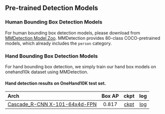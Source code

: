 ## Pre-trained Detection Models
### Human Bounding Box Detection Models

For human bounding box detection models, please download from [MMDetection Model Zoo](https://mmdetection.readthedocs.io/en/latest/model_zoo.html).
MMDetection provides 80-class COCO-pretrained models, which already includes the `person` category.

### Hand Bounding Box Detection Models

For hand bounding box detection, we simply train our hand box models on onehand10k dataset using MMDetection.

#### Hand detection results on OneHand10K test set.

| Arch  | Box AP |   ckpt | log |
| :-------------- | :-----------: | :------: | :------: |
| [Cascade_R-CNN X-101-64x4d-FPN](/demo/mmdetection_cfg/cascade_rcnn_x101_64x4d_fpn_20e_onehand10k.py)  |  0.817 |  [ckpt](https://download.openmmlab.com/mmpose/mmdet_pretrained/cascade_rcnn_x101_64x4d_fpn_20e_onehand10k-dac19597_20201030.pth) | [log](https://download.openmmlab.com/mmpose/mmdet_pretrained/cascade_rcnn_x101_64x4d_fpn_20e_onehand10k_20201030.log.json) |
